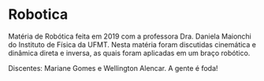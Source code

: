# Robotica
Matéria de Robótica feita em 2019 com a professora Dra. Daniela Maionchi do Instituto de Física da UFMT. 
Nesta matéria foram discutidas cinemática e dinâmica direta e inversa, as quais foram aplicadas em um braço robótico.


Discentes: Mariane Gomes e Wellington Alencar.
A gente é foda!

